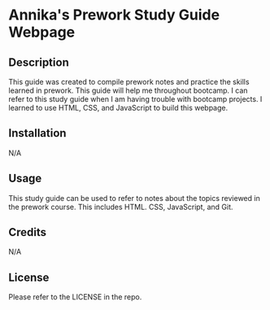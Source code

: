 # Annika's Prework Study Guide Webpage

## Description
 This guide was created to compile prework notes and practice the skills learned in prework. This guide will help me throughout bootcamp. I can refer to this study guide when I am having trouble with bootcamp projects. I learned to use HTML, CSS, and JavaScript to build this webpage.

## Installation 
N/A

## Usage
This study guide can be used to refer to notes about the topics reviewed in the prework course. This includes HTML. CSS, JavaScript, and Git.

## Credits
N/A

## License
Please refer to the LICENSE in the repo. 